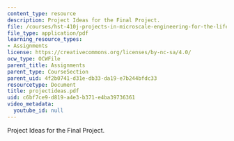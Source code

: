 ```yaml
---
content_type: resource
description: Project Ideas for the Final Project.
file: /courses/hst-410j-projects-in-microscale-engineering-for-the-life-sciences-spring-2007/c6bf7ce9d819a4e3b371e4ba39736361_projectideas.pdf
file_type: application/pdf
learning_resource_types:
- Assignments
license: https://creativecommons.org/licenses/by-nc-sa/4.0/
ocw_type: OCWFile
parent_title: Assignments
parent_type: CourseSection
parent_uid: 4f2b0741-d31e-db33-da19-e7b244bfdc33
resourcetype: Document
title: projectideas.pdf
uid: c6bf7ce9-d819-a4e3-b371-e4ba39736361
video_metadata:
  youtube_id: null
---
```

Project Ideas for the Final Project.